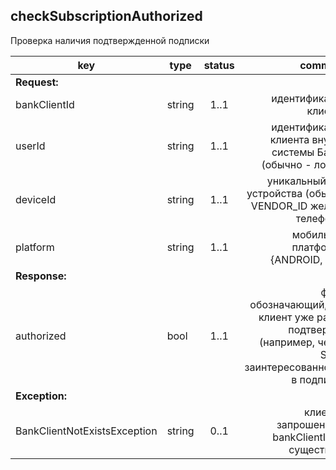 ## checkSubscriptionAuthorized

Проверка наличия подтвержденной подписки

key | type | status | comment
--- | ---- | :----: | ---:
**Request:** | | |
bankClientId | string | 1..1 | идентификатор клиента
userId | string | 1..1 | идентификатор клиента внутри системы Банка (обычно - логин)
deviceId | string | 1..1 | уникальный код устройства (обычно VENDOR_ID железа телефона)
platform | string | 1..1 | мобильная платформа {ANDROID, IOS}
**Response:** | | |
authorized | bool | 1..1 | флаг, обозначающий, что клиент уже ранее подтвердил (например, через SMS) заинтересованность в подписке
**Exception:** | | |
BankClientNotExistsException | string | 0..1 | клиент с запрошенным bankClientId не существует
